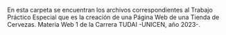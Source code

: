En esta carpeta se encuentran los archivos correspondientes al Trabajo Práctico Especial que es la creación de una Página Web de una Tienda de Cervezas. 
Materia Web 1 de la Carrera TUDAI -UNICEN, año 2023-.
